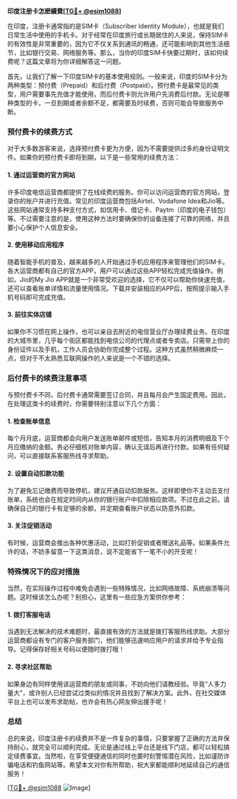 **印度注册卡怎麽續費[[TG💪+ @esim1088](https://t.me/s/esim1088)]**

在印度，注册卡通常指的是SIM卡（Subscriber Identity Module），也就是我们日常生活中使用的手机卡。对于经常在印度旅行或长期居住的人来说，保持SIM卡的有效性是非常重要的，因为它不仅关系到通讯的畅通，还可能影响到其他生活细节，比如银行交易、网络服务等。那么，当你的印度SIM卡快要过期时，该如何续费呢？这篇文章将为你详细解答这一问题。

首先，让我们了解一下印度SIM卡的基本使用规则。一般来说，印度的SIM卡分为两种类型：预付费（Prepaid）和后付费（Postpaid）。预付费卡是最常见的类型，用户需要事先充值才能使用，而后付费卡则允许用户先消费后付款。无论是哪种类型的卡，一旦到期或者余额不足，都需要及时续费，否则可能会导致服务中断。

### 预付费卡的续费方式

对于大多数游客来说，选择预付费卡更为方便，因为不需要提供过多的身份证明文件。如果你的预付费卡即将到期，以下是一些常用的续费方法：

#### 1. **通过运营商的官方网站**
许多印度电信运营商都提供了在线续费的服务。你可以访问运营商的官方网站，登录你的账户并进行充值。常见的印度运营商包括Airtel、Vodafone Idea和Jio等。这些网站通常支持多种支付方式，如信用卡、借记卡、Paytm（印度的电子钱包）等。不过需要注意的是，使用这种方法时要确保你的设备连接了可靠的网络，并且要小心保护个人信息安全。

#### 2. **使用移动应用程序**
随着智能手机的普及，越来越多的人开始通过手机应用程序来管理他们的SIM卡。各大运营商都有自己的官方APP，用户可以通过这些APP轻松完成充值操作。例如，Jio的My Jio APP就是一个非常受欢迎的选择，它不仅可以帮助你快速充值，还可以查看账单详情和流量使用情况。下载并安装相应的APP后，按照提示输入手机号码即可完成充值。

#### 3. **前往实体店铺**
如果你不习惯在网上操作，也可以亲自去附近的电信营业厅办理续费业务。在印度的大城市里，几乎每个街区都能找到电信公司的代理点或者专卖店。只需带上你的身份证件以及手机，工作人员会协助你完成整个过程。这种方式虽然稍微麻烦一点，但对于不太熟悉互联网操作的人来说是一个不错的选择。

### 后付费卡的续费注意事项

与预付费卡不同，后付费卡通常需要签订合同，并且每月会产生固定费用。因此，在处理这类卡的续费时，你需要特别注意以下几个方面：

#### 1. **检查账单信息**
每个月月底，运营商都会向用户发送账单邮件或短信，告知本月的消费明细及下个月应缴纳的金额。务必仔细核对账单内容，确认无误后再进行付款。如果有任何疑问，可以直接联系客服热线寻求帮助。

#### 2. **设置自动扣款功能**
为了避免忘记缴费而导致停机，建议开通自动扣款服务。这样即使你不主动去支付账单，系统也会在规定时间内从你的银行账户中扣除相应款项。不过在此之前，请确保自己的银行卡有足够的余额，并定期查看账户状态以防意外扣款。

#### 3. **关注促销活动**
有时候，运营商会推出各种优惠活动，比如打折促销或者赠送礼品等。如果条件允许的话，不妨多留意一下这类消息，说不定能省下一笔不小的开支呢！

### 特殊情况下的应对措施

当然，在实际操作过程中难免会遇到一些特殊情况，比如网络故障、系统崩溃等问题。这时候该怎么办呢？别担心，这里有一些应急方案供你参考：

#### 1. **拨打客服电话**
当遇到无法解决的技术难题时，最直接有效的方法就是拨打客服热线求助。大部分运营商都设有专门的客户服务部门，他们能够迅速响应用户的请求并给予专业指导。记得保存好相关号码以便随时拨打哦！

#### 2. **寻求社区帮助**
如果身边有同样使用该运营商的朋友或同事，不妨向他们请教经验。毕竟“人多力量大”，或许别人已经尝试过类似的情况并且找到了解决方案。此外，在社交媒体平台上也可以发布求助帖，也许会有热心网友伸出援手呢！

### 总结

总的来说，印度注册卡的续费并不是一件复杂的事情，只要掌握了正确的方法并保持耐心，就完全可以顺利完成。无论是通过线上平台还是线下门店，都可以轻松搞定续费事宜。当然啦，在享受便捷通信的同时也要时刻警惕潜在风险，比如谨防诈骗电话和钓鱼网站等。希望本文对你有所帮助，祝大家都能顺利地延续自己的通信服务！

[[TG💪+ @esim1088](https://t.me/s/esim1088) ![Image](https://i.postimg.cc/4NQfJmqS/Snipaste-2025-05-13-00-14-12.png)]